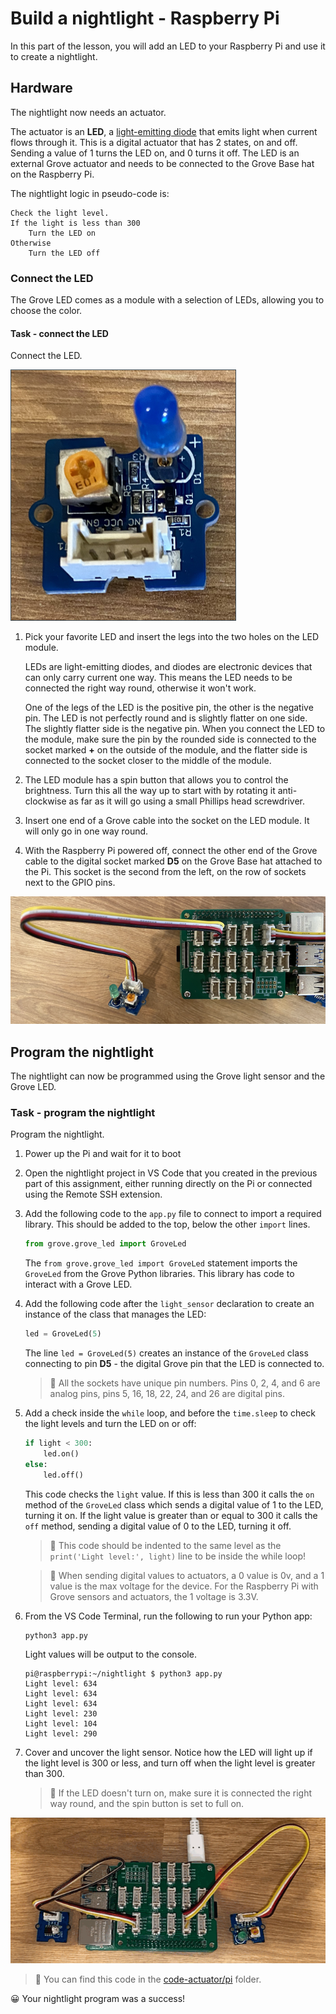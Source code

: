 # Build a nightlight - Raspberry Pi

In this part of the lesson, you will add an LED to your Raspberry Pi and use it to create a nightlight.

## Hardware

The nightlight now needs an actuator.

The actuator is an **LED**, a [light-emitting diode](https://wikipedia.org/wiki/Light-emitting_diode) that emits light when current flows through it. This is a digital actuator that has 2 states, on and off. Sending a value of 1 turns the LED on, and 0 turns it off. The LED is an external Grove actuator and needs to be connected to the Grove Base hat on the Raspberry Pi.

The nightlight logic in pseudo-code is:

```output
Check the light level.
If the light is less than 300
    Turn the LED on
Otherwise
    Turn the LED off
```

### Connect the LED

The Grove LED comes as a module with a selection of LEDs, allowing you to choose the color.

#### Task - connect the LED

Connect the LED.

![A grove LED](../../../images/grove-led.png)

1. Pick your favorite LED and insert the legs into the two holes on the LED module.

    LEDs are light-emitting diodes, and diodes are electronic devices that can only carry current one way. This means the LED needs to be connected the right way round, otherwise it won't work.

    One of the legs of the LED is the positive pin, the other is the negative pin. The LED is not perfectly round and is slightly flatter on one side. The slightly flatter side is the negative pin. When you connect the LED to the module, make sure the pin by the rounded side is connected to the socket marked **+** on the outside of the module, and the flatter side is connected to the socket closer to the middle of the module.

1. The LED module has a spin button that allows you to control the brightness. Turn this all the way up to start with by rotating it anti-clockwise as far as it will go using a small Phillips head screwdriver.

1. Insert one end of a Grove cable into the socket on the LED module. It will only go in one way round.

1. With the Raspberry Pi powered off, connect the other end of the Grove cable to the digital socket marked **D5** on the Grove Base hat attached to the Pi. This socket is the second from the left, on the row of sockets next to the GPIO pins.

![The grove LED connected to socket D5](../../../images/pi-led.png)

## Program the nightlight

The nightlight can now be programmed using the Grove light sensor and the Grove LED.

### Task - program the nightlight

Program the nightlight.

1. Power up the Pi and wait for it to boot

1. Open the nightlight project in VS Code that you created in the previous part of this assignment, either running directly on the Pi or connected using the Remote SSH extension.

1. Add the following code to the `app.py` file to connect to import a required library. This should be added to the top, below the other `import` lines.

    ```python
    from grove.grove_led import GroveLed
    ```

    The `from grove.grove_led import GroveLed` statement imports the `GroveLed` from the Grove Python libraries. This library has code to interact with a Grove LED.

1. Add the following code after the `light_sensor` declaration to create an instance of the class that manages the LED:

    ```python
    led = GroveLed(5)
    ```

    The line `led = GroveLed(5)` creates an instance of the `GroveLed` class connecting to pin **D5** - the digital Grove pin that the LED is connected to.

    > 💁 All the sockets have unique pin numbers. Pins 0, 2, 4, and 6 are analog pins, pins 5, 16, 18, 22, 24, and 26 are digital pins.

1. Add a check inside the `while` loop, and before the `time.sleep` to check the light levels and turn the LED on or off:

    ```python
    if light < 300:
        led.on()
    else:
        led.off()
    ```

    This code checks the `light` value. If this is less than 300 it calls the `on` method of the `GroveLed` class which sends a digital value of 1 to the LED, turning it on. If the light value is greater than or equal to 300 it calls the `off` method, sending a digital value of 0 to the LED, turning it off.

    > 💁 This code should be indented to the same level as the `print('Light level:', light)` line to be inside the while loop!

    > 💁 When sending digital values to actuators, a 0 value is 0v, and a 1 value is the max voltage for the device. For the Raspberry Pi with Grove sensors and actuators, the 1 voltage is 3.3V.

1. From the VS Code Terminal, run the following to run your Python app:

    ```sh
    python3 app.py
    ```

    Light values will be output to the console.

    ```output
    pi@raspberrypi:~/nightlight $ python3 app.py 
    Light level: 634
    Light level: 634
    Light level: 634
    Light level: 230
    Light level: 104
    Light level: 290
    ```

1. Cover and uncover the light sensor. Notice how the LED will light up if the light level is 300 or less, and turn off when the light level is greater than 300.

    > 💁 If the LED doesn't turn on, make sure it is connected the right way round, and the spin button is set to full on.

![The LED connected to the Pi turning on and off as the light level changes](../../../images/pi-running-assignment-1-1.gif)

> 💁 You can find this code in the [code-actuator/pi](code-actuator/pi) folder.

😀 Your nightlight program was a success!
